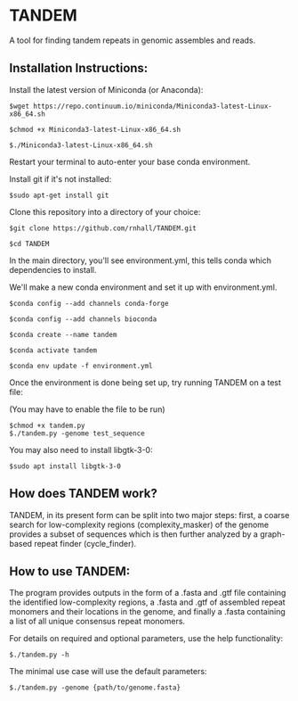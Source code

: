 # TANDEM
A tool for finding tandem repeats in genomic assembles and reads.

## Installation Instructions:

Install the latest version of Miniconda (or Anaconda):
```
$wget https://repo.continuum.io/miniconda/Miniconda3-latest-Linux-x86_64.sh

$chmod +x Miniconda3-latest-Linux-x86_64.sh

$./Miniconda3-latest-Linux-x86_64.sh
```

Restart your terminal to auto-enter your base conda environment.

Install git if it's not installed:
```
$sudo apt-get install git
```

Clone this repository into a directory of your choice:
```
$git clone https://github.com/rnhall/TANDEM.git

$cd TANDEM
```

In the main directory, you'll see environment.yml, this tells conda which dependencies to install.

We'll make a new conda environment and set it up with environment.yml.
```
$conda config --add channels conda-forge

$conda config --add channels bioconda

$conda create --name tandem

$conda activate tandem

$conda env update -f environment.yml
```

Once the environment is done being set up, try running TANDEM on a test file:

(You may have to enable the file to be run)
```
$chmod +x tandem.py
$./tandem.py -genome test_sequence
```
You may also need to install libgtk-3-0:
```
$sudo apt install libgtk-3-0
```

## How does TANDEM work?

TANDEM, in its present form can be split into two major steps: first, a coarse search for low-complexity regions (complexity_masker) of the genome provides a subset of sequences which is then further analyzed by a graph-based repeat finder (cycle_finder). 



## How to use TANDEM:

The program provides outputs in the form of a .fasta and .gtf file containing the identified low-complexity regions, a .fasta and .gtf of assembled repeat monomers and their locations in the genome, and finally a .fasta containing a list of all unique consensus repeat monomers. 

For details on required and optional parameters, use the help functionality:
```
$./tandem.py -h
```

The minimal use case will use the default parameters:
```
$./tandem.py -genome {path/to/genome.fasta}
```




